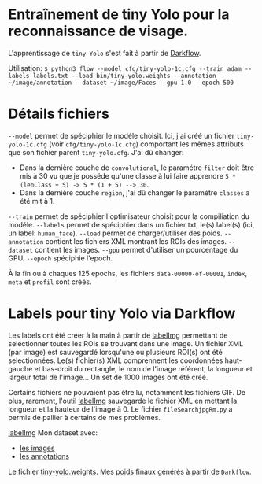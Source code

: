 # Entraînement de tiny Yolo pour la reconnaissance de visage.

L'apprentissage de `tiny Yolo` s'est fait à partir de [Darkflow](https://github.com/thtrieu/darkflow).

Utilisation: ```$ python3 flow --model cfg/tiny-yolo-1c.cfg --train adam --labels labels.txt --load bin/tiny-yolo.weights --annotation ~/image/annotation --dataset ~/image/Faces --gpu 1.0 --epoch 500```

# Détails fichiers
`--model` permet de spéciphier le modéle choisit. Ici, j'ai créé un fichier `tiny-yolo-1c.cfg` (voir `cfg/tiny-yolo-1c.cfg`) comportant les mêmes attributs que son fichier parent `tiny-yolo.cfg`. J'ai dû changer: 
* Dans la dernière couche de `convolutional`, le paramétre `filter` doit être mis à 30 vu que je posséde qu'une classe à lui faire apprendre ```5 * (lenClass + 5) -> 5 * (1 + 5) --> 30```.
* Dans la dernière couche `region`, j'ai dû changer le paramétre `classes` a été mit à 1.

`--train` permet de spéciphier l'optimisateur choisit pour la compiliation du modéle.
`--labels` permet de spéciphier dans un fichier txt, le(s) label(s) (ici, un label: `human_face`).
`--load` permet de charger/utiliser des poids.
`--annotation` contient les fichiers XML montrant les ROIs des images.
`--dataset` contient les images.
`--gpu` permet d'utiliser un pourcentage du GPU.
`--epoch` spéciphie l'epoch.

À la fin ou à chaques 125 epochs, les fichiers `data-00000-of-00001`, `index`, `meta` et `profil` sont créés.

# Labels pour tiny Yolo via Darkflow
Les labels ont été créer à la main à partir de [labelImg](https://github.com/tzutalin/labelImg) permettant de selectionner toutes les ROIs se trouvant dans une image. Un fichier XML (par image) est sauvegardé lorsqu'une ou plusieurs ROI(s) ont été selectionnées. Le(s) fichier(s) XML comprennent les coordonnées haut-gauche et bas-droit du rectangle, le nom de l'image référent, la longueur et largeur total de l'image... Un set de 1000 images ont été créé.

Certains fichiers ne pouvaient pas être lu, notamment les fichiers GIF. De plus, rarement, l'outil [labelImg](https://github.com/tzutalin/labelImg) sauvegarde le fichier XML en mettant la longueur et la hauteur de l'image à 0. Le fichier `fileSearchjpgRm.py` a permis de pallier à certains de mes problèmes.

[labelImg](https://github.com/tzutalin/labelImg)
Mon dataset avec: 
* [les images](https://google.com)
* [les annotations](https://google.com)

Le fichier [tiny-yolo.weights](https://google.com).
Mes [poids](https://google.com) finaux générés à partir de `Darkflow`.

